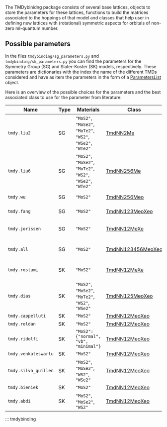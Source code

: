 The TMDybinidng package consists of several base lattices, objects to store the parameters for these lattices,
functions to build the matrices associated to the hoppings of that model and classes that help user in
defining new lattices with (rotational) symmetric aspects for orbitals of non-zero ml-quantum number.

## Possible parameters

In the files `tmdybinding/sg_parameters.py` and `tmdybinding/sk_parameters.py` you can find the parameters for the
Symmetry Group (SG) and Slater-Koster (SK) models, respectively. These parameters are dictionaries with the
index the name of the different TMDs considered and have as item the parameters in the form of a
[ParametersList](#tmdybinding.ParametersList) object.

Here is an overview of the possible choices for the parameters and the best associated class to use for the parameter
from literature:

| Name                 | Type | Materials                                                   | Class                                               | Ref                                                                                  |
|----------------------|------|-------------------------------------------------------------|-----------------------------------------------------|--------------------------------------------------------------------------------------|
| `tmdy.liu2`          | SG   | `"MoS2"`, `"MoSe2"`, `"MoTe2"`, `"WS2"`, `"WSe2"`, `"WTe2"` | [TmdNN2Me](#tmdybinding.TmdNN2Me)                   | [G-B. Liu, 2013](https://link.aps.org/doi/10.1103/PhysRevB.88.085433)                |
| `tmdy.liu6`          | SG   | `"MoS2"`, `"MoSe2"`, `"MoTe2"`, `"WS2"`, `"WSe2"`, `"WTe2"` | [TmdNN256Me](#tmdybinding.TmdNN256Me)               | [G-B. Liu, 2013](https://link.aps.org/doi/10.1103/PhysRevB.88.085433)                |
| `tmdy.wu`            | SG   | `"MoS2"`                                                    | [TmdNN256Meo](#tmdybinding.TmdNN256Meo)             | [F. Wu, 2015](https://link.aps.org/doi/10.1103/PhysRevB.91.075310)                   |
| `tmdy.fang`          | SG   | `"MoS2"`                                                    | [TmdNN123MeoXeo](#tmdybinding.TmdNN123MeoXeo)       | [S. Fang, 2015](https://link.aps.org/doi/10.1103/PhysRevB.92.205108)                 |
| `tmdy.jorissen`      | SG   | `"MoS2"`                                                    | [TmdNN12MeXe](#tmdybinding.TmdNN12MeXe)             | [B. Jorissen, 2024](https://scipost.org/SciPostPhysCore.7.1.004)                     |
| `tmdy.all`           | SG   | `"MoS2"`                                                    | [TmdNN123456MeoXeo](#tmdybinding.TmdNN123456MeoXeo) | [B. Jorissen, 2024](https://scipost.org/SciPostPhysCore.7.1.004)                     |
| `tmdy.rostami`       | SK   | `"MoS2"`                                                    | [TmdNN12MeXe](#tmdybinding.TmdNN12MeXe)             | [H. Rostami, 2015](https://journals.aps.org/prb/abstract/10.1103/PhysRevB.92.195402) |
| `tmdy.dias`          | SK   | `"MoS2"`, `"MoSe2"`, `"MoTe2"`, `"WS2"`, `"WSe2"`           | [TmdNN125MeoXeo](#tmdybinding.TmdNN125MeoXeo)       |                                                                                      |
| `tmdy.cappelluti`    | SK   | `"MoS2"`                                                    | [TmdNN12MeoXeo](#tmdybinding.TmdNN12MeoXeo)         |                                                                                      |
| `tmdy.roldan`        | SK   | `"MoS2"`                                                    | [TmdNN12MeoXeo](#tmdybinding.TmdNN12MeoXeo)         |                                                                                      |
| `tmdy.ridolfi`       | SK   | `"MoS2": {"normal", "vb", "minimal"}`                       | [TmdNN12MeoXeo](#tmdybinding.TmdNN12MeoXeo)         |                                                                                      |
| `tmdy.venkateswarlu` | SK   | `"MoS2"`                                                    | [TmdNN12MeoXeo](#tmdybinding.TmdNN12MeoXeo)         |                                                                                      |
| `tmdy.silva_guillen` | SK   | `"MoS2"`, `"MoSe2"`, `"WS2"`, `"WSe2"`                      | [TmdNN12MeoXeo](#tmdybinding.TmdNN12MeoXeo)         |                                                                                      |
| `tmdy.bieniek`       | SK   | `"MoS2"`                                                    | [TmdNN12MeoXeo](#tmdybinding.TmdNN12MeoXeo)         |                                                                                      |
| `tmdy.abdi`          | SK   | `"MoS2"`,  `"MoSe2"`, `"WS2"`                               | [TmdNN12MeoXeo](#tmdybinding.TmdNN12MeoXeo)         |                                                                                      |

::: tmdybinding
